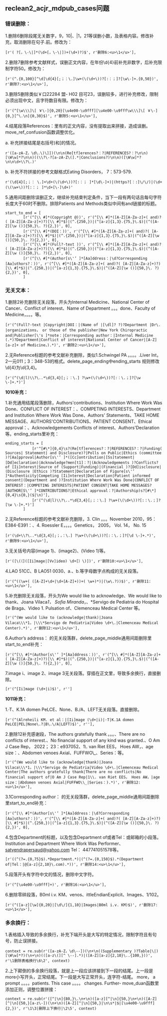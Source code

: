 ## reclean2_acjr_mdpub_cases问题
### 错误删除：
1.删除6删除段尾无关数字，9，10|、|1，21等误删小数，及表格内容。修改补充，取消删除在句子\.前。修改为：
```
[r'( ?[，\-\|]*(\d+[，\-\|])+(\d+)?)$', r'删除6:<u>\1</u>'],
```

2.删除7删除参考文献样式，误删正文内容，在年份\d{4}前补充非数字，后补充限制字符50。修改为：
```
[r'(^.{0,100}[^\d]\d{4}[;；：\.]\w+(\(\d+\))?[:：；]?[\w\-]+.{0,50})', r'删除7:<u>\1</u>'],
```

3.删除5删除类似￥口22284 盟- H02 目可23，误删较多，进行补充修改，限制必须出现中文，且字符数目有限。修改为：
```
[r'(^[\w\\\]\[ ￥\-]{0,20}[\u4e00-\u9fff][\u4e00-\u9fff\w\\\]\[ ￥\-]{0,}[^\.\n]{0,30}$)', r'删除5:<u>\1</u>'],
```

4.结尾段落References：里有的正文内容，没有提取出来拼接，造成误删。move_ref_confusion函数调整优化。

a. 补充拼接结尾是右括号)和]的情况。
```
r'([a-zA-Z，\d\.\)\]])(\n\n(Re[tf]erences?：?|REFERENCES?：?\n\n)[\W\w]*?\n\n)((\\?\-?[a-zA-Z\(].*|Conclusions?)\n\n)([\W\w]*?\n\n\d+\\?\.)'
```

b. 补充不符拼接的参考文献格式Eating Disorders， 7：573-579.
```
r'(\d{4}[;；： \.]+\d+(\(\d+\))?[:：； ]*[\d\-]+)|(https?[：:]\/\/)|(\d+(\(\w+\))?[:：； ]*\d+[\-]\d+)'
```

5.通用间距删除误删正文，继续补充结束判定条件，当下一段有两句话且每句字符长度大于60时不删除。排除Patients and Methods类似中间有and链接的标题。
```
start_to_end = [
        [r'(^[\\ #]*(Copyright @))', r'(^[\\ #]*([A-Z][A-Za-z]+( and)?( [A-Z][A-Za-z]+)?)[\\ #]*$)|(^.{250,})|(^[a-z]{1,3}.{75,}\.$)|(^([A-Z][\w ()]{50,}\. ?){2,})', 0],
        [r'(^[\\ #]*(DOI：))', r'(^[\\ #]*([A-Z][A-Za-z]+( and)?( [A-Z][A-Za-z]+)?)[\\ #]*$)|(^.{250,})|(^[a-z]{1,3}.{75,}\.$)|(^([A-Z][\w ()]{50,}\. ?){2,})', 0],
        [r'(^[\\ #]*(Full?-text ))', r'(^[\\ #]*([A-Z][A-Za-z]+( and)?( [A-Z][A-Za-z]+)?)[\\ #]*$)|(^.{250,})|(^[a-z]{1,3}.{75,}\.$)|(^([A-Z][\w ()]{50,}\. ?){2,})', 0],
        [r'(^[\\ #]*(Author[s\'’ ]*[Aa]ddress：|\d?Corresponding [Aa]uthors?：))', r'(^[\\ #]*([A-Z][A-Za-z]+( and)?( [A-Z][A-Za-z]+)?)[\\ #]*$)|(^.{250,})|(^[a-z]{1,3}.{75,}\.$)|(^([A-Z][\w ()]{50,}\. ?){2,})', 0],
        ]
```

### 无关文本：
1.删除2补充删除无关段落，开头为Internal Medicine、National Center of Cancer、Conflict of interest、Name of Department 。。。done、Faculty of Medicine，。。。等。
```
[r'(^(Full?-text |Copyright|DOI：|(Name of |[\dl]? ?)?Department |Dr\. |organizations， or those of the publisher|New York Chiropractic and|Publisher[\'s ]*note：|Corresponding author：|Internal Medicine (.*)?Department|Conflict of interest|National Center of Cancer|[A-Z][a-z]+ of Medicine，).*)', r'删除2:<u>\1</u>'],
```

2.无Reference标题的参考文献补充删除，类似1\.Schwingel PA 。。。。.Liver Int，2一元011；3：348-53的格式。delete_page_ending中ending_starts 规则修改\d{4}为\d{3,4}。
```
[r'(^(\d|l)\\?\..*\d{3,4}[;；：\.] ?\w+(\(\d+\))?[:：\.；]?[\w \-]+.*)']
```

**1010补充：**

1.补充通用结尾段落删除，Authors'contributions、Institution Where Work Was Done、CONFLICT OF INTEREST：、COMPETING INTERESTS、Department and Institution Where Work Was Done、Authors' Statements、TAKE HOME MESSAGE、AUTHORS'CONTRIBUTIONS、PATIENT CONSENT、Ethical approval：、Acknowledgements Conflicts of interest、Authors'Declaration等。ending_starts里补充：
```
ending_starts = [
            [r'^[#\*]{0,4}\s?(Re[tf]erences?：?|REFERENCES?：?|Funding( Sources| Statement| and Disclosure)?|Polls on Public|Ethics (committee )?[Aa]pproval|Author[s\'’ ]*([Cc]ontribution|[Ss]tatement|[Dd]eclaration)|Acknowledge?men[t1]：?|(Acknowledgements )?Conflicts? of [Ii]nterest|Source of (Support|Funding)|(Financial )?[Dd]isclosure|(Disclosure |Ethics )?Statement|Declaration of Figure[s\'’ ]*Authenticity|Competing [Ii]nterest|Declaration|Patient informed consent|(Department and )?Institution Where Work Was Done|CONFLICT OF INTEREST：|COMPETING INTERESTS|PATIENT CONSENT|TAKE HOME MESSAGES?|AUTHOR[S\'’ ]*CONTRIBUTIONS?|Ethical approval：?|Authorship)s?[#\*]{0,4}\s{0,}($|\n)'],
            [r'(^(\d|l)\\?\..*\d{3,4}[;；：\.] ?\w+(\(\d+\))?[:：\.；]?[\w \-]+.*)']
        ]
```

2.无Reference标题的参考文献补充删除，3\. Clin 。。。November 2010，95：E384-E391：、4\. Roessler E，。。。Genetics， 2005， Vol. 14， No. 15
```
[r'(\d+\\?\..*\d{3,4}[;；，：\.] ?\w+(\(\d+\))?[:：\.；]?[\d \-]+.*)', r'删除9:<u>\1</u>'],
```

3.无关括号内容(image 1)、(image2)、(Video 1)等。
```
[r'([\(（]([Ii]mage|[Vv]ideo) \d+[）\)])', r'删除10:<u>\1</u>'],
```

4.LAO 51CC、B LAO51 0030、a.、b.等字母数字点构成的无关段落。
```
[r'(^((\w+( ([A-Z]+\d+|\d+[A-Z]+))+( \w+)*)|(\w\.?))$)', r'删除11:<u>\1</u>'],
```

5.补充删除无关段落，开头为We would like to acknowledge、We would like to thank、Joana Vilaca*1， Sofia Miranda*，、*Servigo de Pediatria do Hospital de Braga、Video 1. Pulsation of、Clemenceau Medical Center 等。
```
[r'(^(We would like to (acknowledge|thank)|Joana Vilaca\\\*1，|\\\*Servigo de Pediatria|Video \d+\.|Clemenceau Medical Center).*)', r'删除12:<u>\1</u>'],
```

6.Author’s address： 的无关段落群，delete_page_middle通用间距删除里start_to_end补充：
```
[r'(^[\\ #]*(Author[s\'’ ]*[Aa]ddress：))', r'(^[\\ #]*([A-Z][A-Za-z]+( [A-Z][A-Za-z]+)?)[\\ #]*$)|(^.{250,})|(^[a-z]{1,3}.{75,}\.$)|(^([A-Z][\w ()]{50,}\. ?){2,})', 0],
```

7.image i、image 2、image 3无关段落。穿插在正文里，导致多余换行，直接删除。
```
[r'(^[Ii]mage (\d+|i)$)', r'']
```

**1011补充：**

1.·T、K.1A domen PeLCE、None、B./A、LEFT无关段落。直接删除。
```
[r'(^(Alreheili KM. et al：|[Ii]mage (\d+|i)|·T|K.1A domen PeLCE|PEL|None\.?|B\.\/A|LEFT)$)', r''],
```

2.删除12补充感谢段，The authors gratefully thank 。。。、There are no conflicts of interest.、No financial support of any kind was granted.、O Am J Case Rep， 2022； 23：e937052、1\\. van Riet EES， Hoes AW，、age size：、Abdomen venoes Axial、FUFFWO\\_、Series：等。
```
[r'(^(We would like to (acknowledge|thank)|Joana Vilaca\\\*1，|\\\*Servigo de Pediatria|Video \d+\.|Clemenceau Medical Center|The authors gratefully thank|There are no conflicts|No financial support of|O Am J Case Rep|1\\. van Riet EES， Hoes AW，|age size：|Abdomen venoes Axial|FUFFWO\\_|Series：).*)', r'删除12:<u>\1</u>'],
```

3.1Corresponding author： 的无关段落群，delete_page_middle通用间距删除里start_to_end补充：
```
[r'(^[\\ #]*(Author[s\'’ ]*[Aa]ddress：|\d?Corresponding [Aa]uthors?：))', r'(^[\\ #]*([A-Z][A-Za-z]+( and)?( [A-Z][A-Za-z]+)?)[\\ #]*$)|(^.{250,})|(^[a-z]{1,3}.{75,}\.$)|(^([A-Z][\w ()]{50,}\. ?){2,})', 0],
```

4.包含Department的标题，以及包含Department of或者Tel：或邮箱的小段落。Institution and Department Where Work Was Performer、satyendrapersaud@yahoo.com Tel： 447741051578等。
```
[r'((^(?=.{0,75}$).*Department.*)|(^(?=.{0,150}$).*(Department of|Tel：|@[a-z]{2,10}\.com).*))', r'删除14:<u>\1</u>'],
```

5.段落开头有字符中文的情况，删除中文字符。
```
[r'(^[\u4e00-\u9fff]+)', r'删除16:<u>\1</u>'],
```

6.删除零碎段落，B0ml i.v. KM、venos、ittleEndianExplicit、Images、1/102。
```
[r'(^([a-z][\w]{0,20}|[\d\/]{1,10}|Images|B0ml i.v. KM)$)', r'删除17:<u>\1</u>'],
```

### 多余换行：
1.表格插入导致的多余换行，补充下端开头是大写的特定情况，限制字符且有句号，防止误拼接。
```
context = re.sub(r'([a-zA-Z，\d\--])(\n+\n((Supplementary )?Table|\|) [\W\w]*?)(\n+\n)(([a-z\(][^ \--].*)|([A-Z][a-z]{2,10}\..{100,}))', r'\1删除表格换行\6\2', context)
```

2.上下颠倒的多余换行段落，就是上一段应该拼接到下一段的结尾。上一段是more小写开头，正常结尾。下一段是大写正常开头，连字符-结尾。
more， a prompt 。。。。patients.
This case 。。。。 changes. Further-
move_duan函数里添加正则，调整位置拼接：
```
context = re.sub(r'([^|\n]{80,}\.\n+\n)([a-z][^|\n]{50,}\n+\n)([A-Z][^|\n]{50,}[a-z\-])(\n+\n)([A-Z][^|\n]{50,}|\n\s*|$|[\u4e00-\u9fff]{2,})', r'\1\3|删除上下换行|\2\5', context)
```




